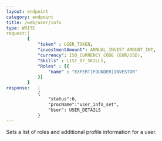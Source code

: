 ```yaml
---
layout: endpoint
category: endpoint
title: /web/user/info
type: WRITE
request:|
        {
            "token" : USER_TOKEN,
            "investmentAmount": ANNUAL_INVEST_AMOUNT_INT,
            "currency": ISO_CURRENCY_CODE (EUR/USD),
            "Skills" : LIST_OF_SKILLS,
            "Roles" : [{
                "name" : "EXPERT|FOUNDER|INVESTOR"
            }]
        }
response:   |
            {
                "status":0,
                "procName":"user_info_set",
                "User": USER_DETAILS
            }
---
```


Sets a list of roles and additional profile information for a user.

